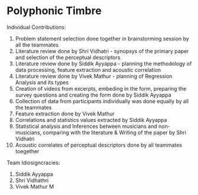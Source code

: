 # Polyphonic Timbre
Individual Contributions:

1. Problem statement selection done together in brainstorming session by all the teammates
2. Literature review done by Shri Vidhatri - synopsys of the primary paper and selection of the perceptual descriptors
3. Literature review done by Siddik Ayyappa - planning the methodology of data processing, feature extraction and acoustic correlation
4. Literature review done by Vivek Mathur - planning of Regression Analysis and its types
5. Creation of videos from excerpts, embeding in the form, preparing the survey questions and creating the form done by Siddik Ayyappa
6. Collection of data from participants individually was done equally by all the teammates
7. Feature extraction done by Vivek Mathur
8. Correlations and statistics values extracted by Siddik Ayyappa
9. Statistical analysis and Inferences between musicians and non-musicians, comparing with the literature & Writing of the paper by Shri Vidhatri
10. Acoustic correlates of perceptual descriptors done by all teammates toegether

Team Idiosigncracies:
1. Siddik Ayyappa
2. Shri Vidhathri
3. Vivek Mathur M




